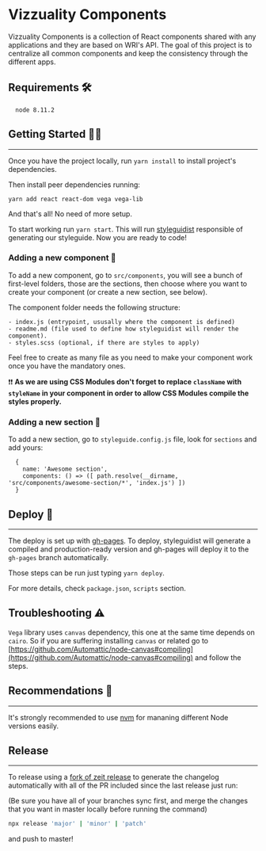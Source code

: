 # Vizzuality Components

Vizzuality Components is a collection of React components shared with any applications and they are based on WRI's API.
The goal of this project is to centralize all common components and keep the consistency through the different apps.

## Requirements 🛠️
```
  node 8.11.2
```

## Getting Started 👨‍💻
---
Once you have the project locally, run `yarn install` to install project's dependencies.

Then install peer dependencies running:

```
yarn add react react-dom vega vega-lib
```

And that's all! No need of more setup.

To start working run `yarn start`. This will run [styleguidist](https://github.com/styleguidist/react-styleguidist) responsible of generating our styleguide. Now you are ready to code!


### Adding a new component 👾
To add a new component, go to `src/components`, you will see a bunch of first-level folders, those are the sections, then choose where you want to create your component (or create a new section, see below).

The component folder needs the following structure:
```
- index.js (entrypoint, ususally where the component is defined)
- readme.md (file used to define how styleguidist will render the component).
- styles.scss (optional, if there are styles to apply)
```

Feel free to create as many file as you need to make your component work once you have the mandatory ones.

❗❗ **As we are using CSS Modules don't forget to replace `className` with `styleName` in your component in order to allow CSS Modules compile
the styles properly.**

### Adding a new section 📜
To add a new section, go to `styleguide.config.js` file, look for `sections` and add yours:
```
  {
    name: 'Awesome section',
    components: () => ([ path.resolve(__dirname, 'src/components/awesome-section/*', 'index.js') ])
  }
```

## Deploy 🚀
---
The deploy is set up with [gh-pages](https://github.com/tschaub/gh-pages). To deploy, styleguidist will generate a compiled and production-ready version and gh-pages will deploy it to the `gh-pages` branch automatically.

Those steps can be run just typing `yarn deploy`.

For more details, check `package.json`, `scripts` section.

## Troubleshooting ⚠️

`Vega` library uses `canvas` dependency, this one at the same time depends on `cairo`. So if you are
suffering installing `canvas` or related go to [https://github.com/Automattic/node-canvas#compiling](https://github.com/Automattic/node-canvas#compiling) and follow the steps.


## Recommendations 🐰
---

It's strongly recommended to use [nvm](https://github.com/creationix/nvm) for mananing different Node versions easily.

## Release
---

To release using a [fork of zeit release](https://github.com/vizzuality/release) to generate the changelog automatically with all of the PR included since the last release just run:

(Be sure you have all of your branches sync first,
and merge the changes that you want in master locally before running the command)

```bash
npx release 'major' | 'minor' | 'patch'
```

and push to master!